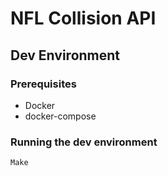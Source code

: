# NFL Collision API

## Dev Environment

### Prerequisites
* Docker
* docker-compose

### Running the dev environment
````bash
Make
````

